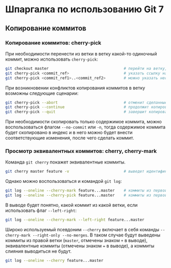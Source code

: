 # Шпаргалка по использованию Git 7

## Копирование коммитов

### Копирование коммитов: cherry-pick

При необходимости перенести из ветки в ветку какой-то одиночный коммит, можно использовать `cherry-pick`:

```bash
git checkout master                                 # перейти на ветку, куда мы хотим скопировать коммит
git cherry-pick <commit_ref>                        # указать ссылку на коммит
git cherry-pick <commit_ref1>..<commit_ref2>        # можно указать несколько коммитов или диапазон и все они будут скопированы
```

При возникновении конфликтов копирования коммитов в ветку возможны следующие сценарии:

```bash
git cherry-pick --abort                             # отменит сделанные изменения
git cherry-pick --continue                          # продолжит копирование коммитов, если конфликт разрешен
git cherry-pick --quit                              # завершит копирование на текущем шаге
```

При необходимости скопировать только содержимое коммита, можно воспользоваться флагом `--no-commit` или `-n`, тогда содержимое коммита будет скопировано в индекс и в него можно будет внести соответствующие изменения, после чего сделать коммит.

### Просмотр эквивалентных коммитов: cherry, cherry-mark

Команда `git cherry` покажет эквивалентные коммиты.

```bash
git cherry master feature -v                        # выведет идентификаторы коммитов из feature, скопированные в master
```

Однако можно воспользоваться и командой `git log`:

```bash
git log --oneline --cherry-mark feature...master    # коммиты из первой или второй ветки, эквивалентные помечены занком = в выводе
git log --oneline --cherry-pick feature...master    # коммиты из первой или второй ветки, без эквивалентных
```

В выводе будет понятно, какой коммит из какой ветки, если использовать флаг `--left-right`:

```bash
git log --oneline --cherry-mark --left-right feature...master
```

Широко используемый псевдоним `--cherry` включает в себя команды `--cherry-mark --right-only --no-merges`. В таком случае будут выведены коммиты из правой ветки (`master`, отмечены знаком `+` в выводе), эквивалентные коммиты (отмечены знаком `=` в выводе), а коммиты слияния выводиться не будут.

```bash
git log --oneline --cherry feature...master
```
